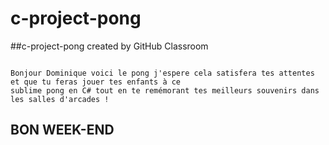 # c-project-pong
##c-project-pong created by GitHub Classroom
``````

Bonjour Dominique voici le pong j'espere cela satisfera tes attentes et que tu feras jouer tes enfants à ce 
sublime pong en C# tout en te remémorant tes meilleurs souvenirs dans les salles d'arcades !
``````

## BON WEEK-END
